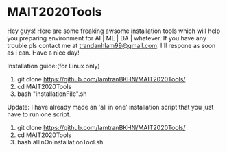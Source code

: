 # MAIT2020Tools
Hey guys! Here are some freaking awsome installation tools which will help you preparing environment for AI | ML | DA | whatever.
If you have any trouble pls contact me at trandanhlam99@gmail.com. I'll respone as soon as i can.
Have a nice day! 


Installation guide:(for Linux only)
1. git clone https://github.com/lamtranBKHN/MAIT2020Tools/
2. cd MAIT2020Tools
3. bash "installationFile".sh 

Update: I have already made an 'all in one' installation script that you just have to run one script.
1. git clone https://github.com/lamtranBKHN/MAIT2020Tools/
2. cd MAIT2020Tools
3. bash allInOnInstallationTool.sh
